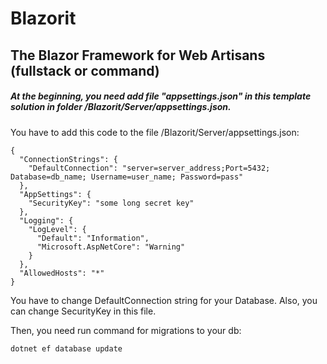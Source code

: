 # Blazorit
## The Blazor Framework for Web Artisans (fullstack or command)

##### At the beginning, you need add file "appsettings.json" in this template solution in folder /Blazorit/Server/appsettings.json.
You have to add this code to the file /Blazorit/Server/appsettings.json:
```
{
  "ConnectionStrings": {
    "DefaultConnection": "server=server_address;Port=5432; Database=db_name; Username=user_name; Password=pass"
  },
  "AppSettings": {
    "SecurityKey": "some long secret key"
  },
  "Logging": {
    "LogLevel": {
      "Default": "Information",
      "Microsoft.AspNetCore": "Warning"
    }
  },
  "AllowedHosts": "*"
}
```
You have to change DefaultConnection string for your Database. Also, you can change SecurityKey in this file.

Then, you need run command for migrations to your db: 
```
dotnet ef database update
```
